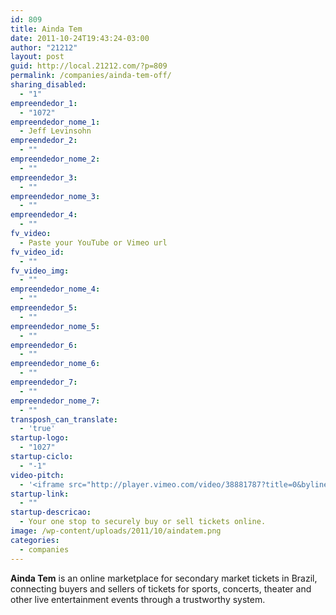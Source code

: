 ```yaml
---
id: 809
title: Ainda Tem
date: 2011-10-24T19:43:24-03:00
author: "21212"
layout: post
guid: http://local.21212.com/?p=809
permalink: /companies/ainda-tem-off/
sharing_disabled:
  - "1"
empreendedor_1:
  - "1072"
empreendedor_nome_1:
  - Jeff Levinsohn
empreendedor_2:
  - ""
empreendedor_nome_2:
  - ""
empreendedor_3:
  - ""
empreendedor_nome_3:
  - ""
empreendedor_4:
  - ""
fv_video:
  - Paste your YouTube or Vimeo url
fv_video_id:
  - ""
fv_video_img:
  - ""
empreendedor_nome_4:
  - ""
empreendedor_5:
  - ""
empreendedor_nome_5:
  - ""
empreendedor_6:
  - ""
empreendedor_nome_6:
  - ""
empreendedor_7:
  - ""
empreendedor_nome_7:
  - ""
transposh_can_translate:
  - 'true'
startup-logo:
  - "1027"
startup-ciclo:
  - "-1"
video-pitch:
  - '<iframe src="http://player.vimeo.com/video/38881787?title=0&byline=0&portrait=0" width="640" height="360" frameborder="0" webkitAllowFullScreen mozallowfullscreen allowFullScreen></iframe>'
startup-link:
  - ""
startup-descricao:
  - Your one stop to securely buy or sell tickets online.
image: /wp-content/uploads/2011/10/aindatem.png
categories:
  - companies
---
```

**Ainda Tem** is an online marketplace for secondary market tickets in Brazil, connecting buyers and sellers of tickets for sports, concerts, theater and other live entertainment events through a trustworthy system.